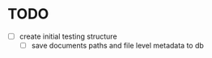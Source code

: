# TODO

- [ ] create initial testing structure
  - [ ] save documents paths and file level metadata to db
